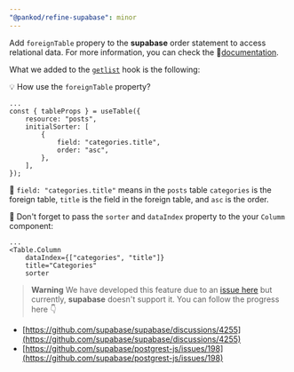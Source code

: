 ```yaml
---
"@pankod/refine-supabase": minor
---
```


Add `foreignTable` propery to the **supabase** order statement to access relational data. For more information, you can check the 🔗[documentation](https://supabase.com/docs/reference/javascript/order).

What we added to the [`getlist`](https://github.com/pankod/refine/blob/master/packages/supabase/src/index.ts) hook is the following:

💡 How use the `foreignTable` property?

```tsx
...
const { tableProps } = useTable({
    resource: "posts",
    initialSorter: [
        {
            field: "categories.title",
            order: "asc",
        },
    ],
});
```

📢 `field: "categories.title"` means in the `posts` table `categories` is the foreign table, `title` is the field in the foreign table, and `asc` is the order.

🚨 Don't forget to pass the `sorter` and `dataIndex` property to the your `Columm` component:

```tsx
...
<Table.Column
    dataIndex={["categories", "title"]}
    title="Categories"
    sorter
```

> **Warning**
> We have developed this feature due to an [issue here](https://github.com/pankod/refine/issues/2066) but currently, **supabase** doesn't support it. You can follow the progress here 👇

-   [https://github.com/supabase/supabase/discussions/4255](https://github.com/supabase/supabase/discussions/4255)
-   [https://github.com/supabase/postgrest-js/issues/198](https://github.com/supabase/postgrest-js/issues/198)
